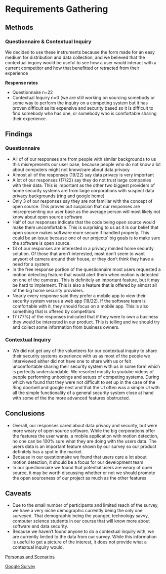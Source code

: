 # Requirements Gathering

## Methods

### Questionnaire & Contextual Inquiry

We decided to use these instruments because the form made for an easy medium for distribution and data collection, and we believed that the contextual inquiry would be useful to see how a user would interact with a current competitor and how that benefitted or retracted from their experience

  **Response rates**

<ul>
  <li>Questionnaire n=22</li>
  <li>Contextual Inquiry n=0 (we are still working on sourcing somebody or some way to perform the inquiry on a competing system but it has proven difficult as its expensive and security based so it is difficult to find somebody who has one, or somebody who is comfortable sharing their experience.</li>
</ul>

## Findings

### Questionnaire

<ul>
  <li>All of of our responses are from people with similar backgrounds to us this misrepresents our user base, because people who do not know a lot about computers might not know/care about data privacy</li>
  <li>Almost all of the responses (19/22) say data privacy is very important
</li>
  <li>A lot of our responses (17/22)  say they do not trust large companies with their data. This is important as the other two biggest providers of home security systems are from large corporations with suspect data privacy backgrounds (ring and google home)
</li>
  <li>Only 3 of our responses say they are not familiar with the concept of open source. This proves out suspicion that our responses are misrepresenting our user base as the average person will most likely not know about open source software
</li>
  <li>Half of our responses indicate that the code being open source would make them uncomfortable. This is surprising to us as it is our belief that open source makes software more secure if handled properly. This could be an issue because one of our projects' big goals is to make sure the software is open source. 
</li>
  <li>13 of our responses are interested in a privacy minded home security solution. Of those that aren’t interested, most don’t seem to want anysort of camera around their house, or they don’t think they have a need for a system. 
</li>
  <li>In the free response portion of the questionnaire most users requested a motion detecting feature that would alert them when motion is detected on one of the cameras. This is definitely an important feature, but it may be hard to implement. This is also a feature that is offered by almost all of the big home security providers.
</li>
  <li>Nearly every response said they prefer a mobile app to view their security system versus a web app (18/22). If the software team is comfortable with it, they should focus on a mobile app. This is also something that is offered by competitors
</li>
  <li>17 (77%) of the responses indicated that if they were to own a business they would be interested in our product. This is telling and we should try and collect some information from business owners. 
</li>
</ul>
  
### Contextual Inquiry
<ul>
 <li>We did not get any of the volunteers for our contextual inquiry to share their security systems experience with us as most of the people we interviewed either did not have one to share with us or felt uncomfortable sharing their security system with us in some form which is perfectly understandable. We resorted mostly to youtube videos of people performing unboxings and setups of competing systems. During which we found that they were not difficult to set up in the case of the Ring doorbell and google nest and that the UI often was a simple UI with all the simple functionality of a general security system close at hand with some of the the more advanced features obstructed.</li>
</ul>

## Conclusions

<ul>
  <li>Overall, our responses cared about data privacy and security, but were more weary of open source software. While the big corporations offer the features the user wants, a mobile application with motion detection, no one can be 100% sure what they are doing with the users data. The users data is an important feature shown by our survey so our product definitely has a spot in the market.</li>
  <li>Because in our questionnaire we found that users care a lot about motion detection, it should be a focus for our development team </li>
  <li>In our questionnaire we found that potential users are weary of open source, it may be worth discussing whether or not we should promote the open sourceness of our project as much as the other features </li>
</ul>

## Caveats

<ul>
  <li>Due to the small number of participants and limited reach of the survey, we have a very niche demographic currently being the only one surveyed. That demographic being the younger, technology savvy, computer science students in our course that will know more about software and data security.</li>
  <li>Because we haven’t found anyone to do a contextual inquiry with, we are currently limited to the data from our survey. While this information is useful to get a picture of the interest, it does not provide what a contextual inquiry would. </li>
</ul>

[Personas and Scenarios](/personas_and_scenarios_ossc.pdf) 


[Google Survey](https://forms.gle/2cAM2g2pP8zYtfvn8)
